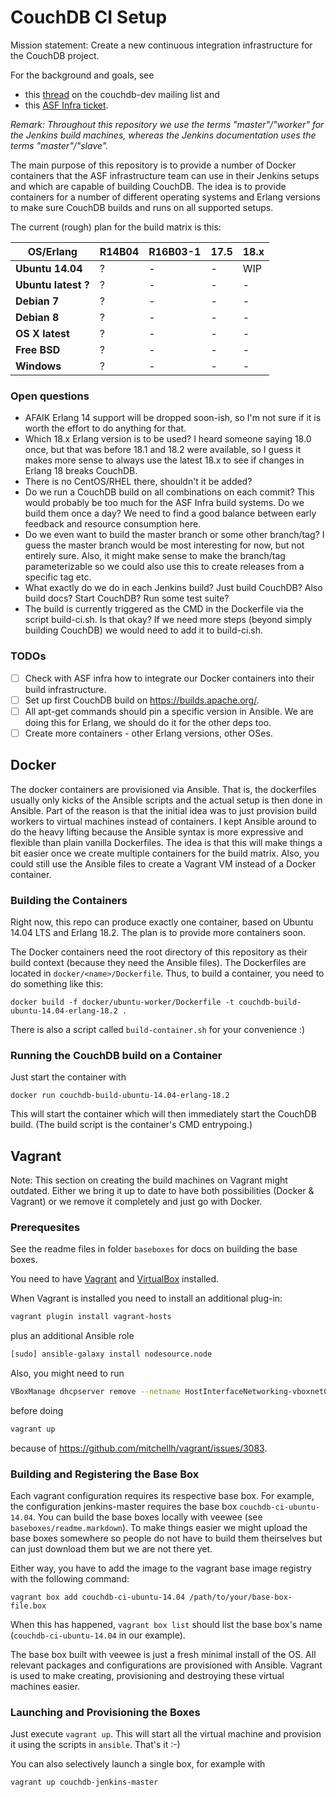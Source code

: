 CouchDB CI Setup
================

Mission statement: Create a new continuous integration infrastructure for the CouchDB project.

For the background and goals, see

* this [thread](https://www.mail-archive.com/dev%40couchdb.apache.org/msg43591.html) on the couchdb-dev mailing list and
* this [ASF Infra ticket](https://issues.apache.org/jira/browse/INFRA-10126).

*Remark: Throughout this repository we use the terms "master"/"worker" for the Jenkins build machines, whereas the Jenkins documentation uses the terms "master"/"slave".*

The main purpose of this repository is to provide a number of Docker containers that the ASF infrastructure team can use in their Jenkins setups and which are capable of building CouchDB. The idea is to provide containers for a number of different operating systems and Erlang versions to make sure CouchDB builds and runs on all supported setups.

The current (rough) plan for the build matrix is this:

**OS/Erlang**       | **R14B04** | **R16B03-1** | **17.5** | **18.x**
--------------------|------------|--------------|----------|---------
**Ubuntu 14.04**    | ?          | -            | -        | WIP
**Ubuntu latest ?** | ?          | -            | -        | -
**Debian 7**        | ?          | -            | -        | -
**Debian 8**        | ?          | -            | -        | -
**OS X latest**     | ?          | -            | -        | -
**Free BSD**        | ?          | -            | -        | -
**Windows**         | ?          | -            | -        | -

### Open questions

* AFAIK Erlang 14 support will be dropped soon-ish, so I'm not sure if it is worth the effort to do anything for that.
* Which 18.x Erlang version is to be used? I heard someone saying 18.0 once, but that was before 18.1 and 18.2 were available, so I guess it makes more sense to always use the latest 18.x to see if changes in Erlang 18 breaks CouchDB.
* There is no CentOS/RHEL there, shouldn't it be added?
* Do we run a CouchDB build on all combinations on each commit? This would probably be too much for the ASF Infra build systems. Do we build them once a day? We need to find a good balance between early feedback and resource consumption here.
* Do we even want to build the master branch or some other branch/tag? I guess the master branch would be most interesting for now, but not entirely sure. Also, it might make sense to make the branch/tag parameterizable so we could also use this to create releases from a specific tag etc.
* What exactly do we do in each Jenkins build? Just build CouchDB? Also build docs? Start CouchDB? Run some test suite?
* The build is currently triggered as the CMD in the Dockerfile via the script build-ci.sh. Is that okay? If we need more steps (beyond simply building CouchDB) we would need to add it to build-ci.sh.

### TODOs

- [ ] Check with ASF infra how to integrate our Docker containers into their build infrastructure.
- [ ] Set up first CouchDB build on <https://builds.apache.org/>.
- [ ] All apt-get commands should pin a specific version in Ansible. We are doing this for Erlang, we should do it for the other deps too.
- [ ] Create more containers - other Erlang versions, other OSes.

Docker
------

The docker containers are provisioned via Ansible. That is, the dockerfiles usually only kicks of the Ansible scripts and the actual setup is then done in Ansible. Part of the reason is that the initial idea was to just provision build workers to virtual machines instead of containers. I kept Ansible around to do the heavy lifting because the Ansible syntax is more expressive and flexible than plain vanilla Dockerfiles. The idea is that this will make things a bit easier once we create multiple containers for the build matrix. Also, you could still use the Ansible files to create a Vagrant VM instead of a Docker container.

### Building the Containers

Right now, this repo can produce exactly one container, based on Ubuntu 14.04 LTS and Erlang 18.2. The plan is to provide more containers soon.

The Docker containers need the root directory of this repository as their build context (because they need the Ansible files). The Dockerfiles are located in `docker/<name>/Dockerfile`. Thus, to build a container, you need to do something like this:

```
docker build -f docker/ubuntu-worker/Dockerfile -t couchdb-build-ubuntu-14.04-erlang-18.2 .
```

There is also a script called `build-container.sh` for your convenience :)

### Running the CouchDB build on a Container

Just start the container with

```
docker run couchdb-build-ubuntu-14.04-erlang-18.2
```

This will start the container which will then immediately start the CouchDB build. (The build script is the container's CMD entrypoing.)

Vagrant
-------

Note: This section on creating the build machines on Vagrant might outdated. Either we bring it up to date to have both possibilities (Docker & Vagrant) or we remove it completely and just go with Docker.

### Prerequesites

See the readme files in folder `baseboxes` for docs on building the base boxes.

You need to have [Vagrant](https://www.vagrantup.com/) and [VirtualBox](https://www.virtualbox.org/) installed.

When Vagrant is installed you need to install an additional plug-in:
```bash
vagrant plugin install vagrant-hosts
```

plus an additional Ansible role
```bash
[sudo] ansible-galaxy install nodesource.node
```

Also, you might need to run
```bash
VBoxManage dhcpserver remove --netname HostInterfaceNetworking-vboxnet0
```
before doing
```bash
vagrant up
```
because of <https://github.com/mitchellh/vagrant/issues/3083>.

### Building and Registering the Base Box

Each vagrant configuration requires its respective base box. For example, the configuration jenkins-master requires the base box `couchdb-ci-ubuntu-14.04`. You can build the base boxes locally with veewee (see `baseboxes/readme.markdown`). To make things easier we might upload the base boxes somewhere so people do not have to build them theirselves but can just download them but we are not there yet.

Either way, you have to add the image to the vagrant base image registry with the following command:
```
vagrant box add couchdb-ci-ubuntu-14.04 /path/to/your/base-box-file.box
```

When this has happened, `vagrant box list` should list the base box's name (`couchdb-ci-ubuntu-14.04` in our example).

The base box built with veewee is just a fresh minimal install of the OS. All relevant packages and configurations are provisioned with Ansible. Vagrant is used to make creating, provisioning and destroying these virtual machines easier.

### Launching and Provisioning the Boxes

Just execute `vagrant up`. This will start all the virtual machine and provision it using the scripts in `ansible`. That's it :-)

You can also selectively launch a single box, for example with
```bash
vagrant up couchdb-jenkins-master
```
